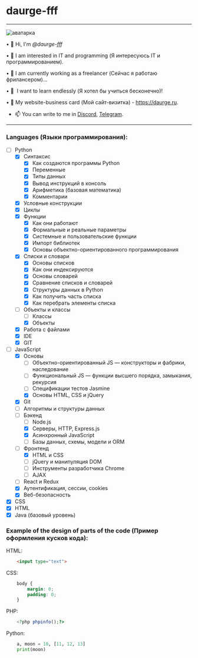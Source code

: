 # daurge-fff
____
![аватарка](https://c.radikal.ru/c27/2105/ba/21aeaf3e077e.jpg "daurge-fff")

• 👋 Hi, I'm *@daurge-fff*

• 👀 I am interested in IT and programming (Я интересуюсь IT и программированием).

• 🌱 I am currently working as a freelancer (Сейчас я работаю фрилансером)...

• 💞 ️ I want to learn endlessly (Я хотел бы учиться бесконечно)!

• 🔫 My website-business card (Мой сайт-визитка) - https://daurge.ru.

- 📫 You can write to me in [Discord](https://discord.com/users/daurge_fff#3477), [Telegram](t.me/daurge_fff).
____
### Languages (Языки программирования):
- [ ] Python
    - [X] Синтаксис
      - [X] Как создаются программы Python
      - [X] Переменные
      - [X] Типы данных
      - [X] Вывод инструкций в консоль
      - [X] Арифметика (базовая математика)
      - [X] Комментарии
    - [X] Условные конструкции
    - [X] Циклы
    - [X] Функции
      - [X] Как они работают
      - [X] Формальные и реальные параметры
      - [X] Системные и пользовательские функции
      - [X] Импорт библиотек
      - [X] Основы объектно-ориентированного программирования
    - [X] Списки и словари
      - [X] Основы списков
      - [X] Как они индексируются
      - [X] Основы словарей
      - [X] Сравнение списков и словарей
      - [X] Структуры данных в Python
      - [X] Как получить часть списка
      - [X] Как перебрать элементы списка
    - [ ] Объекты и классы
      - [ ] Классы
      - [X] Объекты
    - [X] Работа с файлами
    - [X] IDE
    - [X] GIT
- [ ] JavaScript
    - [X] Основы
      - [ ] Объектно-ориентированный JS — конструкторы и фабрики, наследование
      - [ ] Функциональный JS — функции высшего порядка, замыкания, рекурсия
      - [ ] Спецификации тестов Jasmine
      - [X] Основы HTML, CSS и jQuery
    - [X] Git
    - [ ] Алгоритмы и структуры данных
    - [ ] Бэкенд
      - [ ] Node.js
      - [X] Серверы, HTTP, Express.js
      - [X] Асинхронный JavaScript
      - [ ] Базы данных, схемы, модели и ORM
    - [ ] Фронтенд
      - [X] HTML и CSS
      - [ ] jQuery и манипуляция DOM
      - [ ] Инструменты разработчика Chrome
      - [ ] AJAX
    - [ ] React и Redux
    - [X] Аутентификация, сессии, cookies
    - [X] Веб-безопасность
- [X] CSS
- [X] HTML
- [X] Java (базовый уровень)
### Example of the design of parts of the code (Пример оформления кусков кода):
HTML:
```html
    <input type="text">
```
CSS:
```css
    body {
        margin: 0;
        padding: 0;
    }
```
PHP:
```php
    <?php phpinfo();?>
```
Python:
```python
    a, moon = 10, [11, 12, 13]
    print(moon)
```
